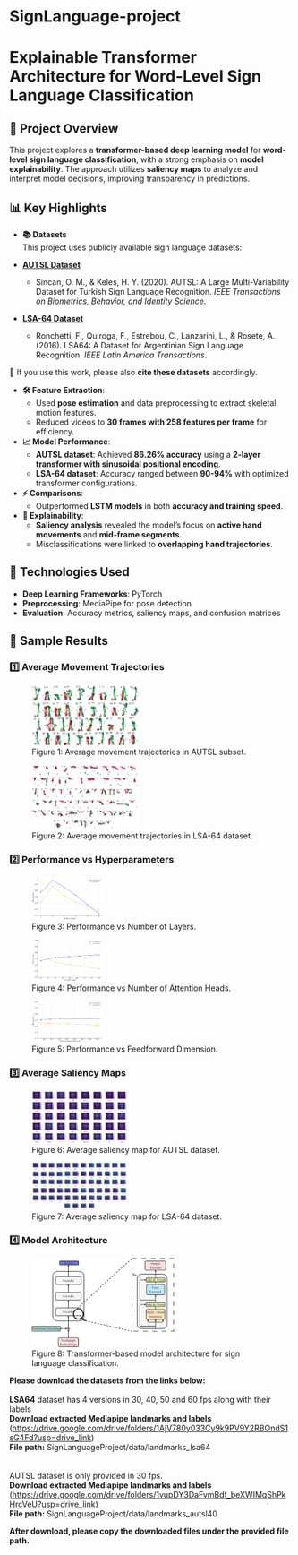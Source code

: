# SignLanguage-project
# Explainable Transformer Architecture for Word-Level Sign Language Classification  

## 📌 Project Overview  
This project explores a **transformer-based deep learning model** for **word-level sign language classification**, with a strong emphasis on **model explainability**. The approach utilizes **saliency maps** to analyze and interpret model decisions, improving transparency in predictions.  

## 📊 Key Highlights  
- **📚 Datasets**  
This project uses publicly available sign language datasets:

- **[AUTSL Dataset](https://cvml.ankara.edu.tr/datasets/)**  
  - Sincan, O. M., & Keles, H. Y. (2020). AUTSL: A Large Multi-Variability Dataset for Turkish Sign Language Recognition. *IEEE Transactions on Biometrics, Behavior, and Identity Science*.

- **[LSA-64 Dataset](https://facundoq.github.io/datasets/lsa64/)**  
  - Ronchetti, F., Quiroga, F., Estrebou, C., Lanzarini, L., & Rosete, A. (2016). LSA64: A Dataset for Argentinian Sign Language Recognition. *IEEE Latin America Transactions*.

🔹 If you use this work, please also **cite these datasets** accordingly.
  
- **🛠 Feature Extraction**:  
  - Used **pose estimation** and data preprocessing to extract skeletal motion features.  
  - Reduced videos to **30 frames with 258 features per frame** for efficiency.  
- **📈 Model Performance**:  
  - **AUTSL dataset**: Achieved **86.26% accuracy** using a **2-layer transformer with sinusoidal positional encoding**.  
  - **LSA-64 dataset**: Accuracy ranged between **90-94%** with optimized transformer configurations.  
- **⚡ Comparisons**:  
  - Outperformed **LSTM models** in both **accuracy and training speed**.  
- **🧐 Explainability**:  
  - **Saliency analysis** revealed the model’s focus on **active hand movements** and **mid-frame segments**.  
  - Misclassifications were linked to **overlapping hand trajectories**.  

## 🚀 Technologies Used  
- **Deep Learning Frameworks**: PyTorch  
- **Preprocessing**: MediaPipe for pose detection  
- **Evaluation**: Accuracy metrics, saliency maps, and confusion matrices

## 📸 Sample Results  

### **1️⃣ Average Movement Trajectories**
<p align="center">
  <figure>
    <img src="images/movements_autsl.png" width="45%">
    <figcaption>Figure 1: Average movement trajectories in AUTSL subset.</figcaption>
  </figure>
  <figure>
    <img src="images/movements_lsa64.png" width="45%">
    <figcaption>Figure 2: Average movement trajectories in LSA-64 dataset.</figcaption>
  </figure>
</p>

### **2️⃣ Performance vs Hyperparameters**
<p align="center">
  <figure>
    <img src="images/performancevslayers.png" width="30%">
    <figcaption>Figure 3: Performance vs Number of Layers.</figcaption>
  </figure>
  <figure>
    <img src="images/performancevsnumheads.png" width="30%">
    <figcaption>Figure 4: Performance vs Number of Attention Heads.</figcaption>
  </figure>
  <figure>
    <img src="images/performancevsdff.png" width="30%">
    <figcaption>Figure 5: Performance vs Feedforward Dimension.</figcaption>
  </figure>
</p>

### **3️⃣ Average Saliency Maps**
<p align="center">
  <figure>
    <img src="images/saliencyautsl.png" width="40%">
    <figcaption>Figure 6: Average saliency map for AUTSL dataset.</figcaption>
  </figure>
  <figure>
    <img src="images/saliencylsa64.png" width="40%">
    <figcaption>Figure 7: Average saliency map for LSA-64 dataset.</figcaption>
  </figure>
</p>

### **4️⃣ Model Architecture**
<p align="center">
  <figure>
    <img src="images/transformerarchitecture.png" width="60%">
    <figcaption>Figure 8: Transformer-based model architecture for sign language classification.</figcaption>
  </figure>
</p>


 

**Please download the datasets from the links below:**
<br/>
<br/>
**LSA64** dataset has 4 versions in 30, 40, 50 and 60 fps along with their labels
<br/>
**Download extracted Mediapipe landmarks and labels**
<br/>
(https://drive.google.com/drive/folders/1AjV780y033Cy9k9PV9Y2RBOndS1sG4Fd?usp=drive_link)
<br/>
**File path:** SignLanguageProject/data/landmarks_lsa64
<br/>
<br/>
<br/>
AUTSL dataset is only provided in 30 fps.
<br/>
**Download extracted Mediapipe landmarks and labels**
<br/>
(https://drive.google.com/drive/folders/1vupDY3DaFvmBdt_beXWIMqShPkHrcVeU?usp=drive_link)
<br/>
**File path:** SignLanguageProject/data/landmarks_autsl40

**After download, please copy the downloaded files under the provided file path.**
